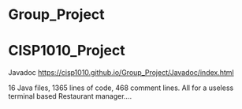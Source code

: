 # Group_Project
# CISP1010_Project

Javadoc
https://cisp1010.github.io/Group_Project/Javadoc/index.html


16 Java files, 1365 lines of code, 468 comment lines. All for a useless terminal based Restaurant manager....
